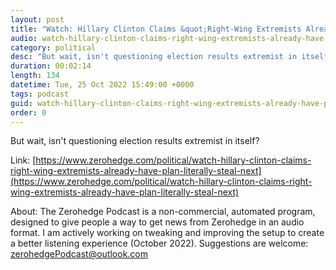 ```yaml
---
layout: post
title: "Watch: Hillary Clinton Claims &quot;Right-Wing Extremists Already Have A Plan To Literally Steal The Next Presidential Election&quot;"
audio: watch-hillary-clinton-claims-right-wing-extremists-already-have-plan-literally-steal-next-0
category: political
desc: "But wait, isn't questioning election results extremist in itself?"
duration: 00:02:14
length: 134
datetime: Tue, 25 Oct 2022 15:49:00 +0000
tags: podcast
guid: watch-hillary-clinton-claims-right-wing-extremists-already-have-plan-literally-steal-next-0
order: 0
---
```

But wait, isn't questioning election results extremist in itself?

Link: [https://www.zerohedge.com/political/watch-hillary-clinton-claims-right-wing-extremists-already-have-plan-literally-steal-next](https://www.zerohedge.com/political/watch-hillary-clinton-claims-right-wing-extremists-already-have-plan-literally-steal-next)

About: The Zerohedge Podcast is a non-commercial, automated program, designed to give people a way to get news from Zerohedge in an audio format.  I am actively working on tweaking and improving the setup to create a better listening experience (October 2022).  Suggestions are welcome: [zerohedgePodcast@outlook.com](mailto:zerohedgePodcast@outlook.com)